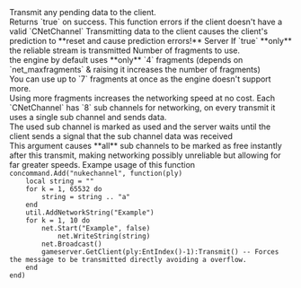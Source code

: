 <function name="Transmit" parent="CBaseClient" type="classfunc">
	<description>
		Transmit any pending data to the client.<br>
		Returns `true` on success.
		<note>
			This function errors if the client doesn't have a valid `CNetChannel`
		</note>
		<warning>
			Transmitting data to the client causes the client's prediction to **reset and cause prediction errors!**
		</warning>
		<added version="0.7"></added>
	</description>
	<realm>Server</realm>
	<args>
		<arg name="onlyReliable" type="boolean" default="false">If `true` **only** the reliable stream is transmitted</arg>
		<arg name="fragments" type="number" default="-1">
			Number of fragments to use.<br>
			the engine by default uses **only** `4` fragments (depends on `net_maxfragments` & raising it increases the number of fragments)<br>
			You can use up to `7` fragments at once as the engine doesn't support more.<br>
			<note>
				Using more fragments increases the networking speed at no cost.
			</note>
		</arg>
		<arg name="freeSubChannels" type="boolean" default="false">
			Each `CNetChannel` has `8` sub channels for networking, on every transmit it uses a single sub channel and sends data.<br>
			The used sub channel is marked as used and the server waits until the client sends a signal that the sub channel data was received<br>
			This argument causes **all** sub channels to be marked as free instantly after this transmit, making networking possibly unreliable but allowing for far greater speeds.
		</arg>
	</args>
	<rets>
		<ret name="success" type="boolean"></ret>
	</rets>
</function>

<example>
	<description>Exampe usage of this function</description>
	<code>
concommand.Add("nukechannel", function(ply)
   	local string = ""
    for k = 1, 65532 do
        string = string .. "a"
    end
    util.AddNetworkString("Example")
    for k = 1, 10 do
        net.Start("Example", false)
            net.WriteString(string)
        net.Broadcast()
        gameserver.GetClient(ply:EntIndex()-1):Transmit() -- Forces the message to be transmitted directly avoiding a overflow.
    end 
end)
	</code>
	<output>
	</output>
</example>
